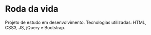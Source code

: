# Roda da vida
 Projeto de estudo em desenvolvimento. Tecnologias utilizadas: HTML, CSS3, JS, jQuery e Bootstrap.
